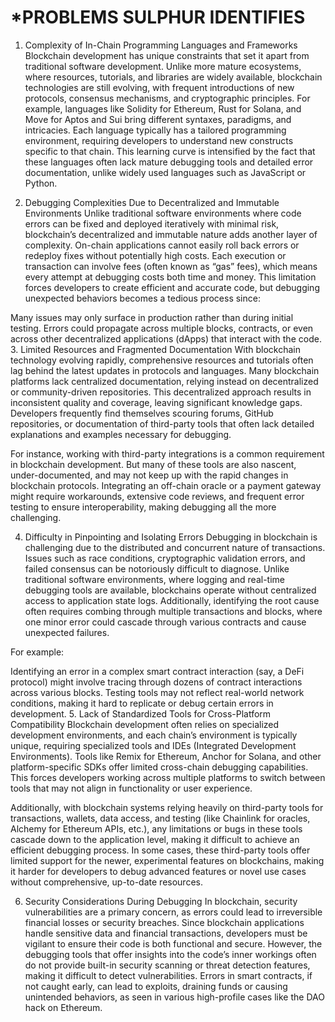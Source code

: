 
# *PROBLEMS SULPHUR IDENTIFIES
1. Complexity of In-Chain Programming Languages and Frameworks
Blockchain development has unique constraints that set it apart from traditional software development. Unlike more mature ecosystems, where resources, tutorials, and libraries are widely available, blockchain technologies are still evolving, with frequent introductions of new protocols, consensus mechanisms, and cryptographic principles. For example, languages like Solidity for Ethereum, Rust for Solana, and Move for Aptos and Sui bring different syntaxes, paradigms, and intricacies. Each language typically has a tailored programming environment, requiring developers to understand new constructs specific to that chain. This learning curve is intensified by the fact that these languages often lack mature debugging tools and detailed error documentation, unlike widely used languages such as JavaScript or Python.

2. Debugging Complexities Due to Decentralized and Immutable Environments
Unlike traditional software environments where code errors can be fixed and deployed iteratively with minimal risk, blockchain’s decentralized and immutable nature adds another layer of complexity. On-chain applications cannot easily roll back errors or redeploy fixes without potentially high costs. Each execution or transaction can involve fees (often known as “gas” fees), which means every attempt at debugging costs both time and money. This limitation forces developers to create efficient and accurate code, but debugging unexpected behaviors becomes a tedious process since:

Many issues may only surface in production rather than during initial testing.
Errors could propagate across multiple blocks, contracts, or even across other decentralized applications (dApps) that interact with the code.
3. Limited Resources and Fragmented Documentation
With blockchain technology evolving rapidly, comprehensive resources and tutorials often lag behind the latest updates in protocols and languages. Many blockchain platforms lack centralized documentation, relying instead on decentralized or community-driven repositories. This decentralized approach results in inconsistent quality and coverage, leaving significant knowledge gaps. Developers frequently find themselves scouring forums, GitHub repositories, or documentation of third-party tools that often lack detailed explanations and examples necessary for debugging.

For instance, working with third-party integrations is a common requirement in blockchain development. But many of these tools are also nascent, under-documented, and may not keep up with the rapid changes in blockchain protocols. Integrating an off-chain oracle or a payment gateway might require workarounds, extensive code reviews, and frequent error testing to ensure interoperability, making debugging all the more challenging.

4. Difficulty in Pinpointing and Isolating Errors
Debugging in blockchain is challenging due to the distributed and concurrent nature of transactions. Issues such as race conditions, cryptographic validation errors, and failed consensus can be notoriously difficult to diagnose. Unlike traditional software environments, where logging and real-time debugging tools are available, blockchains operate without centralized access to application state logs. Additionally, identifying the root cause often requires combing through multiple transactions and blocks, where one minor error could cascade through various contracts and cause unexpected failures.

For example:

Identifying an error in a complex smart contract interaction (say, a DeFi protocol) might involve tracing through dozens of contract interactions across various blocks.
Testing tools may not reflect real-world network conditions, making it hard to replicate or debug certain errors in development.
5. Lack of Standardized Tools for Cross-Platform Compatibility
Blockchain development often relies on specialized development environments, and each chain’s environment is typically unique, requiring specialized tools and IDEs (Integrated Development Environments). Tools like Remix for Ethereum, Anchor for Solana, and other platform-specific SDKs offer limited cross-chain debugging capabilities. This forces developers working across multiple platforms to switch between tools that may not align in functionality or user experience.

Additionally, with blockchain systems relying heavily on third-party tools for transactions, wallets, data access, and testing (like Chainlink for oracles, Alchemy for Ethereum APIs, etc.), any limitations or bugs in these tools cascade down to the application level, making it difficult to achieve an efficient debugging process. In some cases, these third-party tools offer limited support for the newer, experimental features on blockchains, making it harder for developers to debug advanced features or novel use cases without comprehensive, up-to-date resources.

6. Security Considerations During Debugging
In blockchain, security vulnerabilities are a primary concern, as errors could lead to irreversible financial losses or security breaches. Since blockchain applications handle sensitive data and financial transactions, developers must be vigilant to ensure their code is both functional and secure. However, the debugging tools that offer insights into the code’s inner workings often do not provide built-in security scanning or threat detection features, making it difficult to detect vulnerabilities. Errors in smart contracts, if not caught early, can lead to exploits, draining funds or causing unintended behaviors, as seen in various high-profile cases like the DAO hack on Ethereum.

